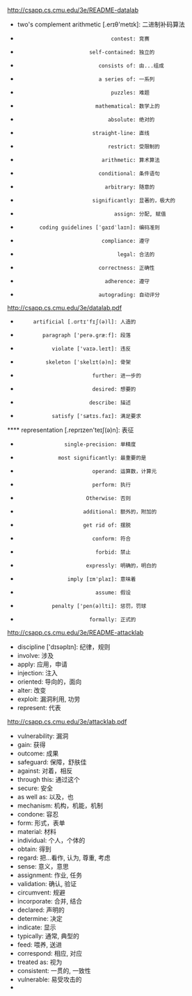 http://csapp.cs.cmu.edu/3e/README-datalab
  * two's complement arithmetic [.erɪθ'metɪk]: 二进制补码算法
  *                                   contest: 竞赛
  *                            self-contained: 独立的
  *                               consists of: 由...组成
  *                               a series of: 一系列
  *                                   puzzles: 难题
  *                              mathematical: 数学上的
  *                                  absolute: 绝对的
  *                             straight-line: 直线
  *                                  restrict: 受限制的
  *                                arithmetic: 算术算法
  *                               conditional: 条件语句
  *                                 arbitrary: 随意的
  *                             significantly: 显著的，极大的
  *                                    assign: 分配, 赋值
  *            coding guidelines [ˈɡaɪdˈlaɪn]: 编码准则
  *                                compliance: 遵守
  *                                     legal: 合法的
  *                               correctness: 正确性
  *                                 adherence: 遵守
  *                               autograding: 自动评分 

http://csapp.cs.cmu.edu/3e/datalab.pdf
  *          artificial [.ɑrtɪ'fɪʃ(ə)l]: 人造的
  *             paragraph ['perə.ɡræːf]: 段落
  *                violate ['vaɪə.leɪt]: 违反
  *              skeleton [ˈskelɪt(ə)n]: 骨架
  *                             further: 进一步的
  *                             desired: 想要的
  *                            describe: 描述
  *                satisfy ['sætɪs.faɪ]: 满足要求
  **** representation [.reprɪzen'teɪʃ(ə)n]: 表征
  *                    single-precision: 单精度
  *                  most significantly: 最重要的是
  *                             operand: 运算数，计算元
  *                             perform: 执行
  *                           Otherwise: 否则
  *                          additional: 额外的，附加的
  *                          get rid of: 摆脱
  *                             conform: 符合
  *                              forbid: 禁止
  *                           expressly: 明确的，明白的
  *                     imply [ɪm'plaɪ]: 意味着
  *                              assume: 假设
  *                penalty ['pen(ə)lti]: 惩罚，罚球
  *                            formally: 正式的

http://csapp.cs.cmu.edu/3e/README-attacklab
  * discipline ['dɪsəplɪn]: 纪律，规则
  * involve: 涉及
  * apply: 应用，申请
  * injection: 注入
  * oriented: 导向的，面向
  * alter: 改变
  * exploit: 漏洞利用, 功劳
  * represent: 代表

http://csapp.cs.cmu.edu/3e/attacklab.pdf
  * vulnerability: 漏洞
  * gain: 获得
  * outcome: 成果
  * safeguard: 保障，舒肤佳
  * against: 对着，相反
  * through this: 通过这个
  * secure: 安全
  * as well as: 以及，也
  * mechanism: 机构，机能，机制
  * condone: 容忍
  * form: 形式，表单
  * material: 材料
  * individual: 个人，个体的
  * obtain: 得到
  * regard: 把…看作, 认为, 尊重, 考虑
  * sense: 意义，意思
  * assignment: 作业, 任务
  * validation: 确认, 验证
  * circumvent: 规避
  * incorporate: 合并, 结合
  * declared: 声明的
  * determine: 决定
  * indicate: 显示
  * typically: 通常, 典型的
  * feed: 喂养, 送进
  * correspond: 相应, 对应
  * treated as: 视为
  * consistent: 一贯的, 一致性
  * vulnerable: 易受攻击的
  * 
